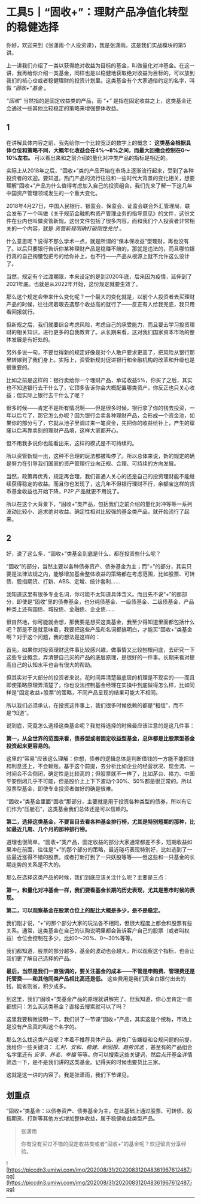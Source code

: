 # 工具5丨“固收+”：理财产品净值化转型的稳健选择

你好，欢迎来到《张潇雨·个人投资课》，我是张潇雨。这是我们实战模块的第5讲。

上一讲我们介绍了一类以获得绝对收益为目标的基金，叫做量化对冲基金。在这一讲，我再给你介绍一类基金，同样也是以稳健地获取绝对收益为目标的，可以放到我们的核心仓或者稳健理财的投资计划里。这类基金有个大家通俗约定的名字，叫做 *“固收+”基金* 。

 *“固收”* 当然指的是固定收益类的产品，而 *“+”* 是指在固定收益之上，这类基金还会通过一些其他比较稳定的策略来增强整体收益。

## 1

在讲解具体内容之前，我先给你一个比较宽泛的数字上的概念： **这类基金根据具体仓位和策略不同，大概年化收益会在4%～8%之间，而最大回撤会控制在0～10%左右。** 可以看出来和之前介绍的量化对冲类产品的指标是相近的。

实际上从2018年之后，“固收+”类的产品开始在市场上逐渐流行起来，受到了各种投资者的欢迎。要知道，热门产品的流行往往和一些时代大背景的变化相关，想要理解“固收+”产品为什么值得考虑加入自己的投资组合，我们先来了解一下这几年中国资产管理领域发生的一个重大变化。

2018年4月27日，中国人民银行、银监会、保监会、证监会联合外汇管理局，联合发布了一个叫做《关于规范金融机构资产管理业务的指导意见》的文件，这份文件在业内也叫做资管新规。这份文件包括了很多内容，而和我们个人投资者非常相关的一个内容，就是 *资管新规明确打破刚性兑付* 。

什么意思呢？说得不那么学术一点，就是所谓的“保本保收益”型理财，再也没有了。以后只要银行告诉你某种理财产品是稳赚不赔的，那就是违法的，而且哪怕银行真的自己掏腰包把亏的给你补上，也不行——产品从根源上就不允许这么设计了。

当然，规定有个过渡期限，本来设定的是到2020年底，后来因为疫情，延伸到了2021年底。也就是从2022年开始，这份规定就要生效了。

那么这个规定会带来什么变化呢？一个最大的变化就是，以前个人投资者去买理财产品的时候，往往闭着眼去选那个收益高的就行了——反正有人给我兜底，我只用看回报就行。

但新规之后，我们就要综合考虑风险，考虑自己的承受能力，而且要去学习投资理财的相关知识，进行更多的自我教育了。从长期来看，这对我们国家资本市场的整体发展是有好处的。

另外多说一句，不要觉得新的规定好像是对个人散户要求更高了，把风险从银行那里转嫁到了我们身上。实际上，资管新规对促进银行和金融机构的改革和升级也是很重要的。

比如之前是这样的：银行卖给你一个理财产品，承诺收益5%，你买了之后，其实也不知道银行去干什么了，它顶多告诉你会大概配置哪类资产，你反正也只关心收益；但实际上银行去干什么了呢？

很多时候——肯定不是所有情况啊——但是很多时候，银行拿了你的钱去投资，一年以后亏了，那它怎么办呢？因为银行会卖各种理财产品，会形成一个资金池，如果你的部分亏了，它就从池子里调过来一笔资金，先把你的收益给补上，产生的窟窿以后再靠卖别的理财产品填，这样大家都开心。

但不用我多说你也能看出来，这样的模式是不可持续的。

所以资管新规一出，这种不合理的玩法都被叫停了。所以总体来说，新的规定的确是努力在引导我们国家的资产管理行业向正规、合理、可持续的方向发展。

当然，政策再优秀，规定再合理，我们普通人关心的还是自己的投资理财能不能继续获得稳定的收益。而且你也发现了，这几年不但银行理财不行，余额宝这样的货币基金收益也开始下降，P2P 产品就更不用说了。

所以在这个大背景下，“固收+”类产品，包括我们之前介绍的量化对冲等等一系列波动比较小、追求绝对收益、确定性相对比较强的基金类产品，就开始流行了起来。

## 2

好，说了这么多，“固收+”类基金到底是什么，都在投资些什么呢？

“固收”的部分，当然主要以各种债券资产、债券基金为主；而“+”的部分，其实只要是法律法规之内，能够增加基金整体收益的策略都在考虑范围，比如股票、可转债、股指期货、打新、ABS、定增、统计套利……

我知道这里有很多专业名词，你可能不太知道具体含义。而且先不说“+”的那部分，即使是“固收”里的债券基金，也分纯债基金、一级债基金、二级债基金，产品种类上还有国债、城投债、金融债、企业债……

很自然地，你可能就会想，那我要是想买这类基金，我至少得知道里面都包括什么吧？那是不是就意味着，我要把这些产品和名词都搞明白，才能买“固收+”类基金啊？对于这个问题，我的想法是这样的：

首先，如果你对投资理财这件事比较感兴趣，做事情又比较刨根问底，去研究一下这些专业概念，弄清楚自己买的产品的底层原理，是很好的一件事。长期来看对提高自己的认知水平也会有很大的帮助。

但其实对于大部分的投资者来说，花时间弄清楚最底层的机理是不现实的——而且即使策略原理弄清楚了，你也没法控制基金经理在实操中到底做得怎么样，比如同样是“固定收益+股票”的策略，不同产品呈现的结果可能大不相同。

所以我们必须承认，在投资这件事上，我们很多时候依赖的都是“相信”，而不是“知道”。

说到底，究竟怎么选择这类基金呢？我觉得选择的时候最应该注意的是这几件事：

 **第一，从全世界的范围来看，债券型或者固定收益型基金，总体都是比股票型基金投资起来更容易的。**

这里的“容易”应该这么理解：你想，债券的逻辑总体是判断借钱的一方能不能把钱和利息还上，不会赖账。基于这个前提，去分析比如企业的经营状况、现金流、一时间会不会倒闭，确定性是比较高的；但股票就不一样了，比如茅台、格力、中国平安倒闭几乎不可能，但是股价上上下下波动个30%、50%都是很正常的。所以股票型基金，即使专业投资者做好的确是很难。

“固收+”类基金里面“固收”那部分，主要就是用于投资各种类型的债券，所以有它们作为“压舱石”，这类基金我们总体还是可以信赖的。

 **第二，选择这类基金，不要盲目去看各种基金排行榜，尤其是特别短期的那种，比如最近几周、几个月的那种排行榜。**

道理也很简单，“固收+”类产品，固定收益的部分大家通常都差不多，短期收益如果冲在前面，往往是“+”的那个部分的策略，最近碰巧表现特别好，比如选到了一些最近涨得不错的股票，或者打新打到了一只妖股等等——但这些和一只基金的长期走势的关系是不大的。

那么在选择这类产品的时候，我们到底应该关注什么呢？主要是三点：

 **第一，和量化对冲基金一样，我们要看基金长期的历史表现，尤其是熊市时候的表现。**

 **第二，可以观察基金在股票仓位上的配比大概是多少，是不是稳定。**

我们刚才说，“+”的那个部分大家的玩法各不相同，但很大程度上都会和股票有些关系。通常，这类基金在自己的认购说明里都会告诉客户自己的股票（或者叫权益）仓位会控制在多少，比如0～20%、0～30%等等。

我们都知道，股票的部分越多，基金的波动也会越大，所以观察这个指标，也会让我们更了解自己选择的产品。

 **最后，当然是我们一直强调的，要关注基金的成本——不管是申购费、管理费还是托管费——和其他同类产品相比高还是低。** 这些费用是我们真金白银付出去的钱，能省则省，积少成多。

到这里，我们“固收+”类基金产品的原理就讲解完了。但我知道，你心里肯定一直都想问：怎么买这类基金？直接去搜索就可以了吗？

这里我要稍微说明一下，我们讲了一节课“固收+”产品，其实这是个统称，市场上是没有产品真的叫这个名字的。

那么怎么找这类产品呢？本着不推荐具体产品、避免广告嫌疑和合规问题的前提，我给你一些关键词： *汇利、安和、稳健、新回报、趋势优选* ，甚至有的产品组合名字里还有 *安享、养老、幸福* 等等。你可以搜索这些关键词，然后点开基金详情筛选一下，是不是我们讲的这类基金。记得买的时候也要货比三家。

这就是这一讲的内容了。我是张潇雨，我们下节课见。

## 划重点

“固收+”类基金：以债券资产、债券基金为主，在此基础上通过股票、可转债、股指期货、打新等其他方式增加整体收益，属于稳健收益类型产品。

> 张潇雨
> 
> 你有没有买过不错的固定收益类或者“固收+”的基金呢？欢迎留言分享经验。

![https://piccdn3.umiwi.com/img/202008/31/202008312048361967612487.jpg](https://piccdn3.umiwi.com/img/202008/31/202008312048361967612487.jpg)

---
